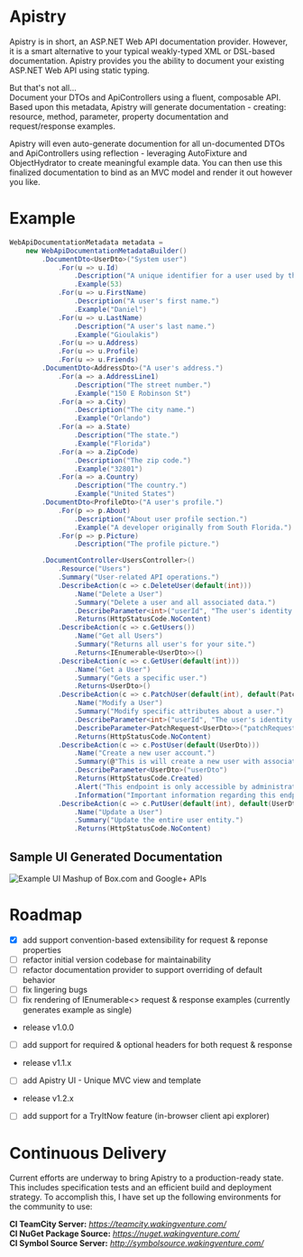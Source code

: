 Apistry
========
Apistry is in short, an ASP.NET Web API documentation provider. However, it is a smart alternative to your typical weakly-typed
XML or DSL-based documentation. Apistry provides you the ability to document your existing ASP.NET Web API using static typing.

But that's not all...  
Document your DTOs and ApiControllers using a fluent, composable API. Based upon this metadata, Apistry will generate 
documentation - creating: resource, method, parameter, property documentation and request/response examples. 

Apistry will even auto-generate documention for all un-documented DTOs and ApiControllers using reflection - leveraging 
AutoFixture and ObjectHydrator to create meaningful example data. You can then use this finalized documentation to bind as an 
MVC model and render it out however you like.

Example
=======
```csharp
WebApiDocumentationMetadata metadata =
    new WebApiDocumentationMetadataBuilder()
        .DocumentDto<UserDto>("System user")
            .For(u => u.Id)
                .Description("A unique identifier for a user used by the application.")
                .Example(53)
            .For(u => u.FirstName)
                .Description("A user's first name.")
                .Example("Daniel")
            .For(u => u.LastName)
                .Description("A user's last name.")
                .Example("Gioulakis")
            .For(u => u.Address)
            .For(u => u.Profile)
            .For(u => u.Friends)
        .DocumentDto<AddressDto>("A user's address.")
            .For(a => a.AddressLine1)
                .Description("The street number.")
                .Example("150 E Robinson St")
            .For(a => a.City)
                .Description("The city name.")
                .Example("Orlando")
            .For(a => a.State)
                .Description("The state.")
                .Example("Florida")
            .For(a => a.ZipCode)
                .Description("The zip code.")
                .Example("32801")
            .For(a => a.Country)
                .Description("The country.")
                .Example("United States")
        .DocumentDto<ProfileDto>("A user's profile.")
            .For(p => p.About)
                .Description("About user profile section.")
                .Example("A developer originally from South Florida.")
            .For(p => p.Picture)
                .Description("The profile picture.")

        .DocumentController<UsersController>()
            .Resource("Users")
            .Summary("User-related API operations.")
            .DescribeAction(c => c.DeleteUser(default(int)))
                .Name("Delete a User")
                .Summary("Delete a user and all associated data.")
                .DescribeParameter<int>("userId", "The user's identity.")
                .Returns(HttpStatusCode.NoContent)
            .DescribeAction(c => c.GetUsers())
                .Name("Get all Users")
                .Summary("Returns all user's for your site.")
                .Returns<IEnumerable<UserDto>>()
            .DescribeAction(c => c.GetUser(default(int)))
                .Name("Get a User")
                .Summary("Gets a specific user.")
                .Returns<UserDto>()
            .DescribeAction(c => c.PatchUser(default(int), default(PatchRequest<UserDto>)))
                .Name("Modify a User")
                .Summary("Modify specific attributes about a user.")
                .DescribeParameter<int>("userId", "The user's identity.")
                .DescribeParameter<PatchRequest<UserDto>>("patchRequest", "The key-value user properties to patch.")
                .Returns(HttpStatusCode.NoContent)
            .DescribeAction(c => c.PostUser(default(UserDto)))
                .Name("Create a new user account.")
                .Summary(@"This is will create a new user with associated profile information.")
                .DescribeParameter<UserDto>("userDto")
                .Returns(HttpStatusCode.Created)
                .Alert("This endpoint is only accessible by administrators.")
                .Information("Important information regarding this endpoint.")
            .DescribeAction(c => c.PutUser(default(int), default(UserDto)))
                .Name("Update a User")
                .Summary("Update the entire user entity.")
                .Returns(HttpStatusCode.NoContent)
```

Sample UI Generated Documentation
---------------------------------
![](http://apistry.wakingventure.com/ApistryExample.png "Example UI Mashup of Box.com and Google+ APIs")  


Roadmap
=======
- [x] add support convention-based extensibility for request & reponse properties
- [ ] refactor initial version codebase for maintainability
- [ ] refactor documentation provider to support overriding of default behavior
- [ ] fix lingering bugs
- [ ] fix rendering of IEnumerable<> request & response examples (currently generates example as single)
- release v1.0.0
- [ ] add support for required & optional headers for both request & response
- release v1.1.x
- [ ] add Apistry UI - Unique MVC view and template
- release v1.2.x
- [ ] add support for a TryItNow feature (in-browser client api explorer)

Continuous Delivery
===================
Current efforts are underway to bring Apistry to a production-ready state. This 
includes specification tests and an efficient build and deployment strategy.  To 
accomplish this, I have set up the following environments for the community to use:

**CI TeamCity Server:** *https://teamcity.wakingventure.com/*  
**CI NuGet Package Source:** *https://nuget.wakingventure.com/*  
**CI Symbol Source Server:** *http://symbolsource.wakingventure.com/*  
